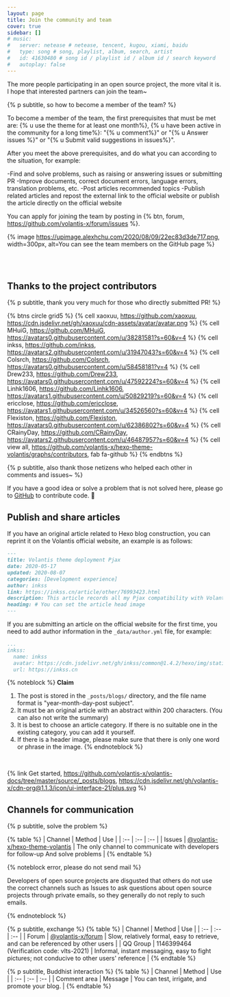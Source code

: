 ```yaml
---
layout: page
title: Join the community and team
cover: true
sidebar: []
# music:
#   server: netease # netease, tencent, kugou, xiami, baidu
#   type: song # song, playlist, album, search, artist
#   id: 41630480 # song id / playlist id / album id / search keyword
#   autoplay: false
---
```


The more people participating in an open source project, the more vital it is. I hope that interested partners can join the team~

{% p subtitle, so how to become a member of the team? %}

To become a member of the team, the first prerequisites that must be met are: {% u use the theme for at least one month%}, {% u have been active in the community for a long time%}: "{% u comment%}" or "{% u Answer issues %}" or "{% u Submit valid suggestions in issues%}".

After you meet the above prerequisites, and do what you can according to the situation, for example:

-Find and solve problems, such as raising or answering issues or submitting PR
-Improve documents, correct document errors, language errors, translation problems, etc.
-Post articles recommended topics
-Publish related articles and repost the external link to the official website or publish the article directly on the official website

You can apply for joining the team by posting in {% btn, forum, https://github.com/volantis-x/forum/issues %}.

{% image https://upimage.alexhchu.com/2020/08/09/22ec83d3de717.png, width=300px, alt=You can see the team members on the GitHub page %}

<!-- more -->

<br><br>

## Thanks to the project contributors

{% p subtitle, thank you very much for those who directly submitted PR! %}

{% btns circle grid5 %}
{% cell xaoxuu, https://github.com/xaoxuu, https://cdn.jsdelivr.net/gh/xaoxuu/cdn-assets/avatar/avatar.png %}
{% cell MHuiG, https://github.com/MHuiG, https://avatars0.githubusercontent.com/u/38281581?s=60&v=4 %}
{% cell inkss, https://github.com/inkss, https://avatars2.githubusercontent.com/u/31947043?s=60&v=4 %}
{% cell Colsrch, https://github.com/Colsrch, https://avatars0.githubusercontent.com/u/58458181?v=4 %}
{% cell Drew233, https://github.com/Drew233, https://avatars0.githubusercontent.com/u/47592224?s=60&v=4 %}
{% cell Linhk1606, https://github.com/Linhk1606, https://avatars1.githubusercontent.com/u/50829219?s=60&v=4 %}
{% cell ericclose, https://github.com/ericclose, https://avatars1.githubusercontent.com/u/34526560?s=60&v=4 %}
{% cell Flexiston, https://github.com/Flexiston, https://avatars0.githubusercontent.com/u/62386802?s=60&v=4 %}
{% cell CRainyDay, https://github.com/CRainyDay, https://avatars2.githubusercontent.com/u/46487957?s=60&v=4 %}
{% cell view all, https://github.com/volantis-x/hexo-theme-volantis/graphs/contributors, fab fa-github %}
{% endbtns %}

{% p subtitle, also thank those netizens who helped each other in comments and issues~ %}

If you have a good idea or solve a problem that is not solved here, please go to [GitHub](https://github.com/volantis-x/hexo-theme-volantis/) to contribute code. 👏

## Publish and share articles

If you have an original article related to Hexo blog construction, you can reprint it on the Volantis official website, an example is as follows:

```md _posts/blogs/2020-05-17-pjax.md
---
title: Volantis theme deployment Pjax
date: 2020-05-17
updated: 2020-08-07
categories: [Development experience]
author: inkss
link: https://inkss.cn/article/other/76993423.html
description: This article records all my Pjax compatibility with Volantis theme, it is probably a record~
headimg: # You can set the article head image
---
```

If you are submitting an article on the official website for the first time, you need to add author information in the `_data/author.yml` file, for example:

```yaml _data/author.yml
...
inkss:
  name: inkss
  avatar: https://cdn.jsdelivr.net/gh/inkss/common@1.4.2/hexo/img/static/avatar.jpg
  url: https://inkss.cn
```


{% noteblock %}
**Claim**
1. The post is stored in the `_posts/blogs/` directory, and the file name format is "year-month-day-post subject".
2. It must be an original article with an abstract within 200 characters. (You can also not write the summary)
3. It is best to choose an article category. If there is no suitable one in the existing category, you can add it yourself.
4. If there is a header image, please make sure that there is only one word or phrase in the image.
{% endnoteblock %}

<br>

{% link Get started, https://github.com/volantis-x/volantis-docs/tree/master/source/_posts/blogs, https://cdn.jsdelivr.net/gh/volantis-x/cdn-org@1.1.3/icon/ui-interface-21/plus.svg  %}

## Channels for communication

{% p subtitle, solve the problem %}

{% table %}
| Channel | Method | Use |
| :-- | :-- | :-- |
| Issues | [@volantis-x/hexo-theme-volantis](https://github.com/volantis-x/hexo-theme-volantis/issues/) | The only channel to communicate with developers for follow-up And solve problems |
{% endtable %}

{% noteblock error, please do not send mail %}

Developers of open source projects are disgusted that others do not use the correct channels such as Issues to ask questions about open source projects through private emails, so they generally do not reply to such emails.

{% endnoteblock %}

{% p subtitle, exchange %}
{% table %}
| Channel | Method | Use |
| :-- | :-- | :-- |
| Forum | [@volantis-x/forum](https://github.com/volantis-x/forum/issues/) | Slow, relatively formal, easy to retrieve, and can be referenced by other users |
| QQ Group | 1146399464 (Verification code: <psw>vlts-2021</psw>) | Informal, instant messaging, easy to fight pictures; not conducive to other users' reference |
{% endtable %}

{% p subtitle, Buddhist interaction %}
{% table %}
| Channel | Method | Use |
| :-- | :-- | :-- |
| Comment area | Message | You can test, irrigate, and promote your blog. |
{% endtable %}
